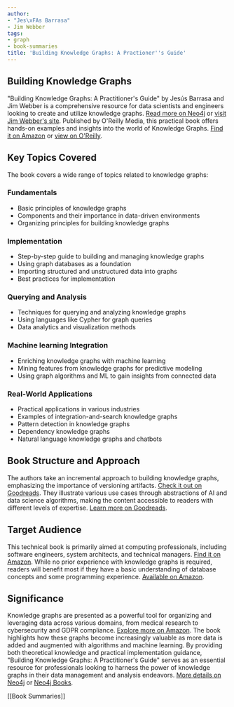 ```yaml
---
author:
- "Jes\xFAs Barrasa"
- Jim Webber
tags: 
- graph
- book-summaries
title: 'Building Knowledge Graphs: A Practioner''s Guide'
---
```


## **Building Knowledge Graphs**

"Building Knowledge Graphs: A Practitioner's Guide" by Jesús Barrasa and Jim Webber is a comprehensive resource for data scientists and engineers looking to create and utilize knowledge graphs. [Read more on Neo4j](https://neo4j.com/knowledge-graphs-practitioners-guide/) or [visit Jim Webber's site](https://jimwebber.org/publication/building-knowledge-graphs/). Published by O'Reilly Media, this practical book offers hands-on examples and insights into the world of Knowledge Graphs. [Find it on Amazon](https://www.amazon.com/Building-Knowledge-Graphs-Practitioners-Guide/dp/1098127102) or [view on O'Reilly](https://www.oreilly.com/library/view/building-knowledge-graphs/9781098127091/).

## Key Topics Covered

The book covers a wide range of topics related to knowledge graphs:

### **Fundamentals**

- Basic principles of knowledge graphs
- Components and their importance in data-driven environments
- Organizing principles for building knowledge graphs

### **Implementation**

- Step-by-step guide to building and managing knowledge graphs
- Using graph databases as a foundation
- Importing structured and unstructured data into graphs
- Best practices for implementation

### **Querying and Analysis**

- Techniques for querying and analyzing knowledge graphs
- Using languages like Cypher for graph queries
- Data analytics and visualization methods

### **Machine learning Integration**

- Enriching knowledge graphs with machine learning
- Mining features from knowledge graphs for predictive modeling
- Using graph algorithms and ML to gain insights from connected data

### **Real-World Applications**

- Practical applications in various industries
- Examples of integration-and-search knowledge graphs
- Pattern detection in knowledge graphs
- Dependency knowledge graphs
- Natural language knowledge graphs and chatbots

## Book Structure and Approach

The authors take an incremental approach to building knowledge graphs, emphasizing the importance of versioning artifacts. [Check it out on Goodreads](https://www.goodreads.com/book/show/78183677-building-knowledge-graphs). They illustrate various use cases through abstractions of AI and data science algorithms, making the content accessible to readers with different levels of expertise. [Learn more on Goodreads](https://www.goodreads.com/book/show/78183677-building-knowledge-graphs).

## Target Audience

This technical book is primarily aimed at computing professionals, including software engineers, system architects, and technical managers. [Find it on Amazon](https://www.amazon.com/Building-Knowledge-Graphs-Practitioners-Guide/dp/1098127102). While no prior experience with knowledge graphs is required, readers will benefit most if they have a basic understanding of database concepts and some programming experience. [Available on Amazon](https://www.amazon.com/Building-Knowledge-Graphs-Practitioners-Guide/dp/1098127102).

## Significance

Knowledge graphs are presented as a powerful tool for organizing and leveraging data across various domains, from medical research to cybersecurity and GDPR compliance. [Explore more on Amazon](https://www.amazon.com/Building-Knowledge-Graphs-Practitioners-Guide/dp/1098127102). The book highlights how these graphs become increasingly valuable as more data is added and augmented with algorithms and machine learning. By providing both theoretical knowledge and practical implementation guidance, "Building Knowledge Graphs: A Practitioner's Guide" serves as an essential resource for professionals looking to harness the power of knowledge graphs in their data management and analysis endeavors. [More details on Neo4j](https://neo4j.com/knowledge-graphs-practitioners-guide/) or [Neo4j Books](https://neo4j.com/books/knowledge-graphs-practitioners-guide/).

 [[Book Summaries]]